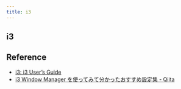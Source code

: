 ```yaml
---
title: i3
---
```


## i3


## Reference
* [i3: i3 User’s Guide](https://i3wm.org/docs/userguide.html)
* [i3 Window Manager を使ってみて分かったおすすめ設定集 \- Qiita](https://qiita.com/gyu-don/items/d61b03e0222a7f1ce9f7)
